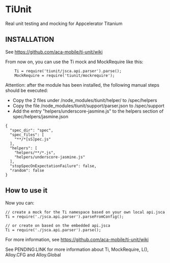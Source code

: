 # TiUnit
Real unit testing and mocking for Appcelerator Titanium

## INSTALLATION

See https://github.com/aca-mobile/ti-unit/wiki

From now on, you can use the Ti mock and MockRequire like this:

```
    Ti = require('tiunit/jsca.api.parser').parse();
    MockRequire = require('tiunit/mockrequire');
```

Attention: after the module has been installed, the following manual steps should be executed:

- Copy the 2 files under <project>/node_modules/tiunit/helper/ to <project>/spec/helpers
- Copy the file <project>/node_modules/tiunit/support/parser.json to <project>/spec/support
- Add the entry "helpers/underscore-jasmine.js" to the helpers section of spec/helpers/jasmine.json

```
{
  "spec_dir": "spec",
  "spec_files": [
    "**/*[sS]pec.js"
  ],
  "helpers": [
    "helpers/**/*.js",
    "helpers/underscore-jasmine.js"
  ],
  "stopSpecOnExpectationFailure": false,
  "random": false
}
```

## How to use it

Now you can:

```
// create a mock for the Ti namespace based on your own local api.jsca
Ti = require('./jsca.api.parser').parseFromConfig();

// or create on based on the embedded api.jsca
Ti = require('./jsca.api.parser').parse();

```
For more information, see https://github.com/aca-mobile/ti-unit/wiki

See PENDING:LINK for more information about Ti, MockRequire, L(), Alloy.CFG and Alloy.Global

